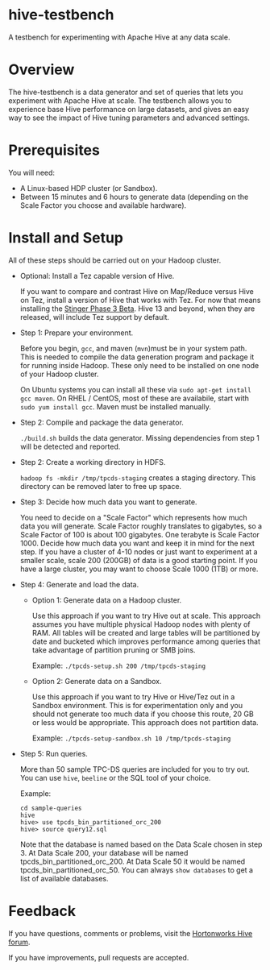 hive-testbench
==============

A testbench for experimenting with Apache Hive at any data scale.

Overview
========

The hive-testbench is a data generator and set of queries that lets you experiment with Apache Hive at scale. The testbench allows you to experience base Hive performance on large datasets, and gives an easy way to see the impact of Hive tuning parameters and advanced settings.

Prerequisites
=============

You will need:
* A Linux-based HDP cluster (or Sandbox).
* Between 15 minutes and 6 hours to generate data (depending on the Scale Factor you choose and available hardware).

Install and Setup
=================

All of these steps should be carried out on your Hadoop cluster.

- Optional: Install a Tez capable version of Hive.

  If you want to compare and contrast Hive on Map/Reduce versus Hive on Tez, install a version of Hive that works with Tez. For now that means installing the [Stinger Phase 3 Beta](http://www.hortonworks.com). Hive 13 and beyond, when they are released, will include Tez support by default.

- Step 1: Prepare your environment.

  Before you begin, ```gcc```, and maven (```mvn```)must be in your system path. This is needed to compile the data generation program and package it for running inside Hadoop. These only need to be installed on one node of your Hadoop cluster.

  On Ubuntu systems you can install all these via ```sudo apt-get install gcc maven```.
  On RHEL / CentOS, most of these are availabile, start with ```sudo yum install gcc```. Maven must be installed manually.

- Step 2: Compile and package the data generator.

  ```./build.sh``` builds the data generator. Missing dependencies from step 1 will be detected and reported.

- Step 2: Create a working directory in HDFS.

  ```hadoop fs -mkdir /tmp/tpcds-staging```
  creates a staging directory. This directory can be removed later to free up space.

- Step 3: Decide how much data you want to generate.

  You need to decide on a "Scale Factor" which represents how much data you will generate. Scale Factor roughly translates to gigabytes, so a Scale Factor of 100 is about 100 gigabytes. One terabyte is Scale Factor 1000. Decide how much data you want and keep it in mind for the next step. If you have a cluster of 4-10 nodes or just want to experiment at a smaller scale, scale 200 (200GB) of data is a good starting point. If you have a large cluster, you may want to choose Scale 1000 (1TB) or more.

- Step 4: Generate and load the data.

  - Option 1: Generate data on a Hadoop cluster.

    Use this approach if you want to try Hive out at scale. This approach assumes you have multiple physical Hadoop nodes with plenty of RAM. All tables will be created and large tables will be partitioned by date and bucketed which improves performance among queries that take advantage of partition pruning or SMB joins.

    Example: ```./tpcds-setup.sh 200 /tmp/tpcds-staging```

  - Option 2: Generate data on a Sandbox.

    Use this approach if you want to try Hive or Hive/Tez out in a Sandbox environment. This is for experimentation only and you should not generate too much data if you choose this route, 20 GB or less would be appropriate. This approach does not partition data.

    Example: ```./tpcds-setup-sandbox.sh 10 /tmp/tpcds-staging```

- Step 5: Run queries.

  More than 50 sample TPC-DS queries are included for you to try out. You can use ```hive```, ```beeline``` or the SQL tool of your choice.

  Example:

  	```
  	cd sample-queries
  	hive
  	hive> use tpcds_bin_partitioned_orc_200
  	hive> source query12.sql
  	```

  Note that the database is named based on the Data Scale chosen in step 3. At Data Scale 200, your database will be named tpcds_bin_partitioned_orc_200. At Data Scale 50 it would be named tpcds_bin_partitioned_orc_50. You can always ```show databases``` to get a list of available databases.

Feedback
========

If you have questions, comments or problems, visit the [Hortonworks Hive forum](http://hortonworks.com/community/forums/forum/hive/).

If you have improvements, pull requests are accepted.
